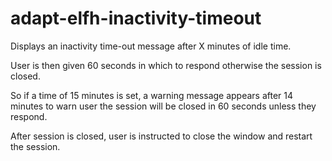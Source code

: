 adapt-elfh-inactivity-timeout
=============================
Displays an inactivity time-out message after X minutes of idle time.

User is then given 60 seconds in which to respond otherwise the session is closed.

So if a time of 15 minutes is set, a warning message appears after 14 minutes to warn user the session will be closed in 60 seconds unless they respond.

After session is closed, user is instructed to close the window and restart the session.





